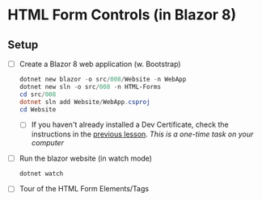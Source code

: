 # HTML Form Controls (in Blazor 8)

## Setup

- [ ] Create a Blazor 8 web application (w. Bootstrap)

    ```powershell
    dotnet new blazor -o src/008/Website -n WebApp
    dotnet new sln -o src/008 -n HTML-Forms
    cd src/008
    dotnet sln add Website/WebApp.csproj
    cd Website
    ```

  - [ ] If you haven't already installed a Dev Certificate, check the instructions in the [previous lesson](../006/ReadMe.md). *This is a one-time task on your computer*
- [ ] Run the blazor website (in watch mode)

    ```powershell
    dotnet watch
    ```

- [ ] Tour of the HTML Form Elements/Tags

